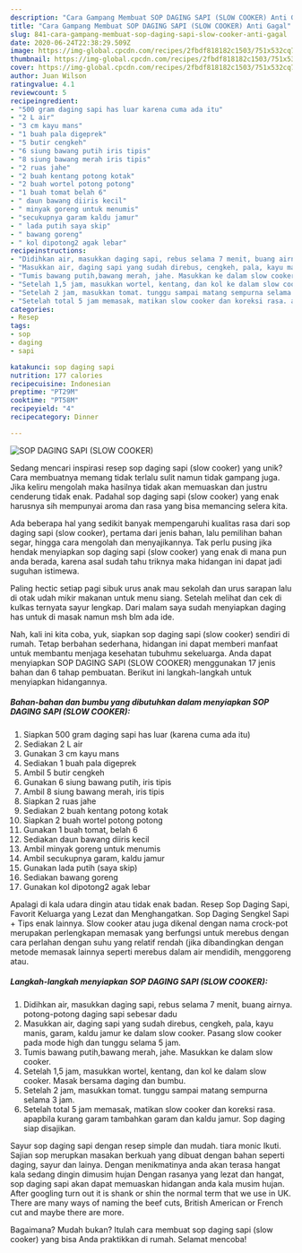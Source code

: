 ```yaml
---
description: "Cara Gampang Membuat SOP DAGING SAPI (SLOW COOKER) Anti Gagal"
title: "Cara Gampang Membuat SOP DAGING SAPI (SLOW COOKER) Anti Gagal"
slug: 841-cara-gampang-membuat-sop-daging-sapi-slow-cooker-anti-gagal
date: 2020-06-24T22:38:29.509Z
image: https://img-global.cpcdn.com/recipes/2fbdf818182c1503/751x532cq70/sop-daging-sapi-slow-cooker-foto-resep-utama.jpg
thumbnail: https://img-global.cpcdn.com/recipes/2fbdf818182c1503/751x532cq70/sop-daging-sapi-slow-cooker-foto-resep-utama.jpg
cover: https://img-global.cpcdn.com/recipes/2fbdf818182c1503/751x532cq70/sop-daging-sapi-slow-cooker-foto-resep-utama.jpg
author: Juan Wilson
ratingvalue: 4.1
reviewcount: 5
recipeingredient:
- "500 gram daging sapi has luar karena cuma ada itu"
- "2 L air"
- "3 cm kayu mans"
- "1 buah pala digeprek"
- "5 butir cengkeh"
- "6 siung bawang putih iris tipis"
- "8 siung bawang merah iris tipis"
- "2 ruas jahe"
- "2 buah kentang potong kotak"
- "2 buah wortel potong potong"
- "1 buah tomat belah 6"
- " daun bawang diiris kecil"
- " minyak goreng untuk menumis"
- "secukupnya garam kaldu jamur"
- " lada putih saya skip"
- " bawang goreng"
- " kol dipotong2 agak lebar"
recipeinstructions:
- "Didihkan air, masukkan daging sapi, rebus selama 7 menit, buang airnya. potong-potong daging sapi sebesar dadu"
- "Masukkan air, daging sapi yang sudah direbus, cengkeh, pala, kayu manis, garam, kaldu jamur ke dalam slow cooker. Pasang slow cooker pada mode high dan tunggu selama 5 jam."
- "Tumis bawang putih,bawang merah, jahe. Masukkan ke dalam slow cooker."
- "Setelah 1,5 jam, masukkan wortel, kentang, dan kol ke dalam slow cooker. Masak bersama daging dan bumbu."
- "Setelah 2 jam, masukkan tomat. tunggu sampai matang sempurna selama 3 jam."
- "Setelah total 5 jam memasak, matikan slow cooker dan koreksi rasa. apapbila kurang garam tambahkan garam dan kaldu jamur. Sop daging siap disajikan."
categories:
- Resep
tags:
- sop
- daging
- sapi

katakunci: sop daging sapi 
nutrition: 177 calories
recipecuisine: Indonesian
preptime: "PT29M"
cooktime: "PT58M"
recipeyield: "4"
recipecategory: Dinner

---
```



![SOP DAGING SAPI (SLOW COOKER)](https://img-global.cpcdn.com/recipes/2fbdf818182c1503/751x532cq70/sop-daging-sapi-slow-cooker-foto-resep-utama.jpg)

Sedang mencari inspirasi resep sop daging sapi (slow cooker) yang unik? Cara membuatnya memang tidak terlalu sulit namun tidak gampang juga. Jika keliru mengolah maka hasilnya tidak akan memuaskan dan justru cenderung tidak enak. Padahal sop daging sapi (slow cooker) yang enak harusnya sih mempunyai aroma dan rasa yang bisa memancing selera kita.

Ada beberapa hal yang sedikit banyak mempengaruhi kualitas rasa dari sop daging sapi (slow cooker), pertama dari jenis bahan, lalu pemilihan bahan segar, hingga cara mengolah dan menyajikannya. Tak perlu pusing jika hendak menyiapkan sop daging sapi (slow cooker) yang enak di mana pun anda berada, karena asal sudah tahu triknya maka hidangan ini dapat jadi suguhan istimewa.

Paling hectic setiap pagi sibuk urus anak mau sekolah dan urus sarapan lalu di otak udah mikir makanan untuk menu siang. Setelah melihat dan cek di kulkas ternyata sayur lengkap. Dari malam saya sudah menyiapkan daging has untuk di masak namun msh blm ada ide.


Nah, kali ini kita coba, yuk, siapkan sop daging sapi (slow cooker) sendiri di rumah. Tetap berbahan sederhana, hidangan ini dapat memberi manfaat untuk membantu menjaga kesehatan tubuhmu sekeluarga. Anda dapat menyiapkan SOP DAGING SAPI (SLOW COOKER) menggunakan 17 jenis bahan dan 6 tahap pembuatan. Berikut ini langkah-langkah untuk menyiapkan hidangannya.

<!--inarticleads1-->

##### Bahan-bahan dan bumbu yang dibutuhkan dalam menyiapkan SOP DAGING SAPI (SLOW COOKER):

1. Siapkan 500 gram daging sapi has luar (karena cuma ada itu)
1. Sediakan 2 L air
1. Gunakan 3 cm kayu mans
1. Sediakan 1 buah pala digeprek
1. Ambil 5 butir cengkeh
1. Gunakan 6 siung bawang putih, iris tipis
1. Ambil 8 siung bawang merah, iris tipis
1. Siapkan 2 ruas jahe
1. Sediakan 2 buah kentang potong kotak
1. Siapkan 2 buah wortel potong potong
1. Gunakan 1 buah tomat, belah 6
1. Sediakan  daun bawang diiris kecil
1. Ambil  minyak goreng untuk menumis
1. Ambil secukupnya garam, kaldu jamur
1. Gunakan  lada putih (saya skip)
1. Sediakan  bawang goreng
1. Gunakan  kol dipotong2 agak lebar


Apalagi di kala udara dingin atau tidak enak badan. Resep Sop Daging Sapi, Favorit Keluarga yang Lezat dan Menghangatkan. Sop Daging Sengkel Sapi + Tips enak lainnya. Slow cooker atau juga dikenal dengan nama crock-pot merupakan perlengkapan memasak yang berfungsi untuk merebus dengan cara perlahan dengan suhu yang relatif rendah (jika dibandingkan dengan metode memasak lainnya seperti merebus dalam air mendidih, menggoreng atau. 

<!--inarticleads2-->

##### Langkah-langkah menyiapkan SOP DAGING SAPI (SLOW COOKER):

1. Didihkan air, masukkan daging sapi, rebus selama 7 menit, buang airnya. potong-potong daging sapi sebesar dadu
1. Masukkan air, daging sapi yang sudah direbus, cengkeh, pala, kayu manis, garam, kaldu jamur ke dalam slow cooker. Pasang slow cooker pada mode high dan tunggu selama 5 jam.
1. Tumis bawang putih,bawang merah, jahe. Masukkan ke dalam slow cooker.
1. Setelah 1,5 jam, masukkan wortel, kentang, dan kol ke dalam slow cooker. Masak bersama daging dan bumbu.
1. Setelah 2 jam, masukkan tomat. tunggu sampai matang sempurna selama 3 jam.
1. Setelah total 5 jam memasak, matikan slow cooker dan koreksi rasa. apapbila kurang garam tambahkan garam dan kaldu jamur. Sop daging siap disajikan.


Sayur sop daging sapi dengan resep simple dan mudah. tiara monic Ikuti. Sajian sop merupkan masakan berkuah yang dibuat dengan bahan seperti daging, sayur dan lainya. Dengan menikmatinya anda akan terasa hangat kala sedang dingin dimusim hujan Dengan rasanya yang lezat dan hangat, sop daging sapi akan dapat memuaskan hidangan anda kala musim hujan. After googling turn out it is shank or shin the normal term that we use in UK. There are many ways of naming the beef cuts, British American or French cut and maybe there are more. 

Bagaimana? Mudah bukan? Itulah cara membuat sop daging sapi (slow cooker) yang bisa Anda praktikkan di rumah. Selamat mencoba!
